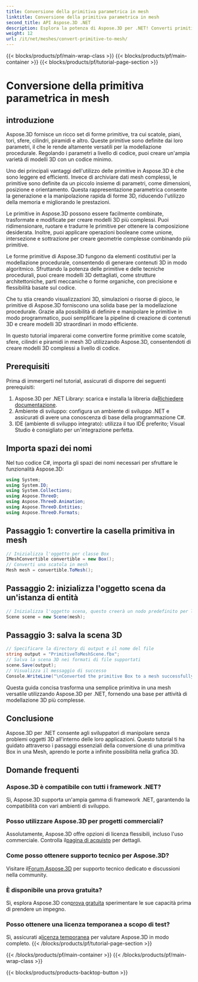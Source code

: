 ```yaml
---
title: Conversione della primitiva parametrica in mesh
linktitle: Conversione della primitiva parametrica in mesh
second_title: API Aspose.3D .NET
description: Esplora la potenza di Aspose.3D per .NET! Converti primitive parametriche in mesh versatili senza sforzo. Migliora il tuo gioco di grafica 3D oggi stesso.
weight: 12
url: /it/net/meshes/convert-primitive-to-mesh/
---
```


{{< blocks/products/pf/main-wrap-class >}}
{{< blocks/products/pf/main-container >}}
{{< blocks/products/pf/tutorial-page-section >}}

# Conversione della primitiva parametrica in mesh

## introduzione

Aspose.3D fornisce un ricco set di forme primitive, tra cui scatole, piani, tori, sfere, cilindri, piramidi e altro. Queste primitive sono definite dai loro parametri, il che le rende altamente versatili per la modellazione procedurale. Regolando i parametri a livello di codice, puoi creare un'ampia varietà di modelli 3D con un codice minimo.

Uno dei principali vantaggi dell'utilizzo delle primitive in Aspose.3D è che sono leggere ed efficienti. Invece di archiviare dati mesh complessi, le primitive sono definite da un piccolo insieme di parametri, come dimensioni, posizione e orientamento. Questa rappresentazione parametrica consente la generazione e la manipolazione rapida di forme 3D, riducendo l'utilizzo della memoria e migliorando le prestazioni.

Le primitive in Aspose.3D possono essere facilmente combinate, trasformate e modificate per creare modelli 3D più complessi. Puoi ridimensionare, ruotare e tradurre le primitive per ottenere la composizione desiderata. Inoltre, puoi applicare operazioni booleane come unione, intersezione e sottrazione per creare geometrie complesse combinando più primitive.

Le forme primitive di Aspose.3D fungono da elementi costitutivi per la modellazione procedurale, consentendo di generare contenuti 3D in modo algoritmico. Sfruttando la potenza delle primitive e delle tecniche procedurali, puoi creare modelli 3D dettagliati, come strutture architettoniche, parti meccaniche o forme organiche, con precisione e flessibilità basate sul codice.

Che tu stia creando visualizzazioni 3D, simulazioni o risorse di gioco, le primitive di Aspose.3D forniscono una solida base per la modellazione procedurale. Grazie alla possibilità di definire e manipolare le primitive in modo programmatico, puoi semplificare la pipeline di creazione di contenuti 3D e creare modelli 3D straordinari in modo efficiente.

In questo tutorial imparerai come convertire forme primitive come scatole, sfere, cilindri e piramidi in mesh 3D utilizzando Aspose.3D, consentendoti di creare modelli 3D complessi a livello di codice.


## Prerequisiti
Prima di immergerti nel tutorial, assicurati di disporre dei seguenti prerequisiti:
1.  Aspose.3D per .NET Library: scarica e installa la libreria da[Richiedere documentazione](https://reference.aspose.com/3d/net/).
2. Ambiente di sviluppo: configura un ambiente di sviluppo .NET e assicurati di avere una conoscenza di base della programmazione C#.
3. IDE (ambiente di sviluppo integrato): utilizza il tuo IDE preferito; Visual Studio è consigliato per un'integrazione perfetta.
## Importa spazi dei nomi
Nel tuo codice C#, importa gli spazi dei nomi necessari per sfruttare le funzionalità Aspose.3D:
```csharp
using System;
using System.IO;
using System.Collections;
using Aspose.ThreeD;
using Aspose.ThreeD.Animation;
using Aspose.ThreeD.Entities;
using Aspose.ThreeD.Formats;
```
## Passaggio 1: convertire la casella primitiva in mesh
```csharp
// Inizializza l'oggetto per classe Box
IMeshConvertible convertible = new Box();
// Converti una scatola in mesh
Mesh mesh = convertible.ToMesh();
```
## Passaggio 2: inizializza l'oggetto scena da un'istanza di entità
```csharp
// Inizializza l'oggetto scena, questo creerà un nodo predefinito per la mesh
Scene scene = new Scene(mesh);
```
## Passaggio 3: salva la scena 3D
```csharp
// Specificare la directory di output e il nome del file
string output = "PrimitiveToMeshScene.fbx";
// Salva la scena 3D nei formati di file supportati
scene.Save(output);
// Visualizza il messaggio di successo
Console.WriteLine("\nConverted the primitive Box to a mesh successfully.\nFile saved at " + output);
```
Questa guida concisa trasforma una semplice primitiva in una mesh versatile utilizzando Aspose.3D per .NET, fornendo una base per attività di modellazione 3D più complesse.
## Conclusione
Aspose.3D per .NET consente agli sviluppatori di manipolare senza problemi oggetti 3D all'interno delle loro applicazioni. Questo tutorial ti ha guidato attraverso i passaggi essenziali della conversione di una primitiva Box in una Mesh, aprendo le porte a infinite possibilità nella grafica 3D.
## Domande frequenti
### Aspose.3D è compatibile con tutti i framework .NET?
Sì, Aspose.3D supporta un'ampia gamma di framework .NET, garantendo la compatibilità con vari ambienti di sviluppo.
### Posso utilizzare Aspose.3D per progetti commerciali?
 Assolutamente, Aspose.3D offre opzioni di licenza flessibili, incluso l'uso commerciale. Controlla il[pagina di acquisto](https://purchase.aspose.com/buy) per dettagli.
### Come posso ottenere supporto tecnico per Aspose.3D?
 Visitare il[Forum Aspose.3D](https://forum.aspose.com/c/3d/18) per supporto tecnico dedicato e discussioni nella community.
### È disponibile una prova gratuita?
 Sì, esplora Aspose.3D con[prova gratuita](https://releases.aspose.com/) sperimentare le sue capacità prima di prendere un impegno.
### Posso ottenere una licenza temporanea a scopo di test?
 Sì, assicurati a[licenza temporanea](https://purchase.aspose.com/temporary-license/) per valutare Aspose.3D in modo completo.
{{< /blocks/products/pf/tutorial-page-section >}}

{{< /blocks/products/pf/main-container >}}
{{< /blocks/products/pf/main-wrap-class >}}

{{< blocks/products/products-backtop-button >}}
